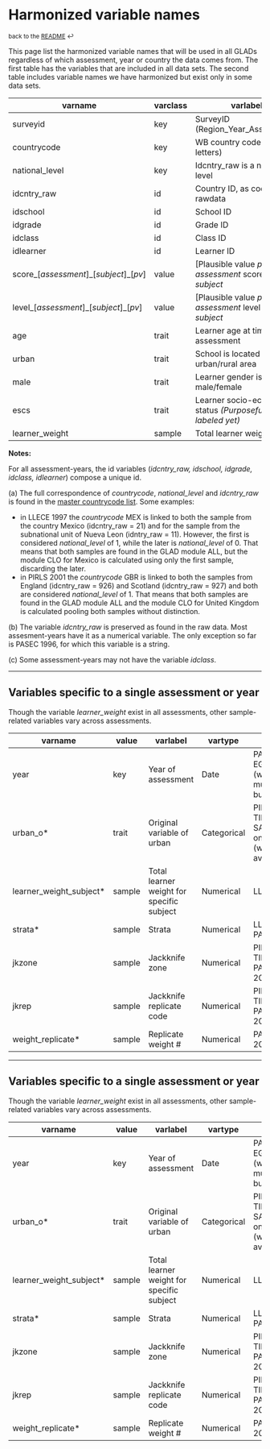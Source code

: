 # Harmonized variable names
<sup>back to the [README](https://github.com/worldbank/GLAD/blob/master/README.md) :leftwards_arrow_with_hook:</sup>

This page list the harmonized variable names that will be used in all GLADs regardless of which assessment, year or country the data comes from. The first table has the variables that are included in all data sets. The second table includes variable names we have harmonized but exist only in some data sets.

varname | varclass | varlabel | vartype | note
-- | -- | -- | -- | -- |
surveyid | key | SurveyID (Region_Year_Assessment) |  String | |
countrycode | key | WB country code (3 letters) |  String | (a) |
national_level | key | Idcntry_raw is a national level | Indicator (1=National) | (a) |
idcntry_raw | id | Country ID, as coded in rawdata | Numerical or String | (b) |  
idschool | id | School ID | Numerical | | 
idgrade | id | Grade ID | Numerical | | 
idclass | id | Class ID | Numerical | (c) |
idlearner | id | Learner ID | Numerical | | 
score_[*assessment*]\_[*subject*]\_[*pv*] | value | [Plausible value *pv*:] *assessment* score for *subject* | Numerical ||  
level_[*assessment*]\_[*subject*]\_[*pv*] | value | [Plausible value *pv*:] *assessment* level for *subject* | Categorical | | 
age | trait | Learner age at time of assessment | Numerical |  |
urban | trait | School is located in urban/rural area | Indicator (1=Urban) | |  
male | trait | Learner gender is male/female | Indicator (1=Male) |  |
escs | trait | Learner socio-economic status _(Purposefully not labeled yet)_ | Numerical | |
learner_weight | sample | Total learner weight | Numerical |  |

**Notes:**

For all assessment-years, the id variables (*idcntry_raw, idschool, idgrade, idclass, idlearner*) compose a unique id.

(a) The full correspondence of *countrycode*, *national_level* and *idcntry_raw* is found in the [master countrycode list](https://github.com/worldbank/GLAD/blob/master/01_harmonization/011_rawdata/master_countrycode_list.csv). Some examples:
* in LLECE 1997 the *countrycode* MEX is linked to both the sample from the country Mexico (idcntry_raw = 21) and for the sample from the subnational unit of Nueva Leon (idntry_raw = 11). However, the first is considered *national_level* of 1, while the later is *national_level* of 0. That means that both samples are found in the GLAD module ALL, but the module CLO for Mexico is calculated using only the first sample, discarding the later.
* in PIRLS 2001 the *countrycode* GBR is linked to both the samples from England (idcntry_raw = 926) and Scotland (idcntry_raw = 927) and both are considered *national_level* of 1. That means that both samples are found in the GLAD module ALL and the module CLO for United Kingdom is calculated pooling both samples without distinction.

(b) The variable *idcntry_raw* is preserved as found in the raw data. Most assesment-years have it as a numerical variable. The only exception so far is PASEC 1996, for which this variable is a string.

(c) Some assessment-years may not have the variable _idclass_.

---

## Variables specific to a single assessment or year

Though the variable _learner_weight_ exist in all assessments, other sample-related variables vary across assessments.

varname | value | varlabel| vartype | note
-- | -- | -- | -- | --
year | key | Year of assessment | Date | PASEC, EGRA only (when multi-year bundles)
urban_o* | trait | Original variable of urban | Categorical | PIRLS, TIMSS, SACMEQ only (whenever available)
learner_weight_subject* | sample | Total learner weight for specific subject | Numerical | LLECE only
strata* | sample | Strata | Numerical | LLECE, PASEC only
jkzone | sample | Jackknife zone | Numerical | PIRLS, TIMSS, PASEC 2014 only
jkrep | sample | Jackknife replicate code | Numerical | PIRLS, TIMSS, PASEC 2014 only
weight_replicate* | sample | Replicate weight # | Numerical | PASEC 2014 only

---

## Variables specific to a single assessment or year

Though the variable _learner_weight_ exist in all assessments, other sample-related variables vary across assessments.

varname | value | varlabel| vartype | note
-- | -- | -- | -- | --
year | key | Year of assessment | Date | PASEC, EGRA only (when multi-year bundles)
urban_o* | trait | Original variable of urban | Categorical | PIRLS, TIMSS, SACMEQ only (whenever available)
learner_weight_subject* | sample | Total learner weight for specific subject | Numerical | LLECE only
strata* | sample | Strata | Numerical | LLECE, PASEC only
jkzone | sample | Jackknife zone | Numerical | PIRLS, TIMSS, PASEC 2014 only
jkrep | sample | Jackknife replicate code | Numerical | PIRLS, TIMSS, PASEC 2014 only
weight_replicate* | sample | Replicate weight # | Numerical | PASEC 2014 only